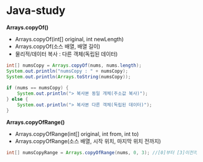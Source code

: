 # Java-study

**Arrays.copyOf()**
- Arrays.copyOf(int[] original, int newLength)
- Arrays.copyOf(소스 배열, 배열 길이)
- 물리적/데이터 복사 : 다른 객체(독립된 데이터)
```java	
int[] numsCopy = Arrays.copyOf(nums, nums.length);
System.out.println("numsCopy : " + numsCopy);
System.out.println(Arrays.toString(numsCopy));
		
if (nums == numsCopy) {
	System.out.println("> 복사본 동일 개체(주소값 복사)");
} else {
	System.out.println("> 복사본 다른 객체(독립된 데이터)");	
}
```
**Arrays.copyOfRange()**
- Arrays.copyOfRange(int[] original, int from, int to)
- Arrays.copyOfRange(소스 배열, 시작 위치, 마지막 위치 전까지)
```java
int[] numsCopyRange = Arrays.copyOfRange(nums, 0, 3); //[0]부터 [3]이전까지(0부터 3개/[0]~[2])
```		













